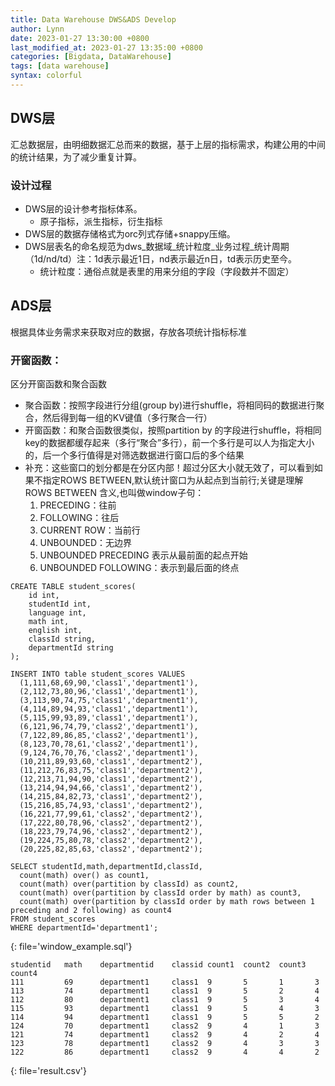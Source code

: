 ```yaml
---
title: Data Warehouse DWS&ADS Develop
author: Lynn
date: 2023-01-27 13:30:00 +0800
last_modified_at: 2023-01-27 13:35:00 +0800
categories: [Bigdata, DataWarehouse]
tags: [data warehouse]
syntax: colorful
---
```

## DWS层
汇总数据层，由明细数据汇总而来的数据，基于上层的指标需求，构建公用的中间的统计结果，为了减少重复计算。

### 设计过程
- DWS层的设计参考指标体系。
  + 原子指标，派生指标，衍生指标
- DWS层的数据存储格式为orc列式存储+snappy压缩。
- DWS层表名的命名规范为dws_数据域_统计粒度_业务过程_统计周期（1d/nd/td）注：1d表示最近1日，nd表示最近n日，td表示历史至今。
  + 统计粒度：通俗点就是表里的用来分组的字段（字段数并不固定）
  
## ADS层
根据具体业务需求来获取对应的数据，存放各项统计指标标准

### 开窗函数：
区分开窗函数和聚合函数 
- 聚合函数：按照字段进行分组(group by)进行shuffle，将相同码的数据进行聚合，然后得到每一组的KV键值（多行聚合一行） 
- 开窗函数：和聚合函数很类似，按照partition by 的字段进行shuffle，将相同key的数据都缓存起来（多行“聚合”多行），前一个多行是可以人为指定大小的，后一个多行值得是对筛选数据进行窗口后的多个结果 
- 补充：这些窗口的划分都是在分区内部！超过分区大小就无效了，可以看到如果不指定ROWS BETWEEN,默认统计窗口为从起点到当前行;关键是理解 ROWS BETWEEN 含义,也叫做window子句：
    1. PRECEDING：往前
    2. FOLLOWING：往后 
    3. CURRENT ROW：当前行 
    4. UNBOUNDED：无边界
    5. UNBOUNDED PRECEDING 表示从最前面的起点开始
    6. UNBOUNDED FOLLOWING：表示到最后面的终点

```hql
CREATE TABLE student_scores(
    id int,
    studentId int,
    language int,
    math int,
    english int,
    classId string,
    departmentId string
);

INSERT INTO table student_scores VALUES
  (1,111,68,69,90,'class1','department1'),
  (2,112,73,80,96,'class1','department1'),
  (3,113,90,74,75,'class1','department1'),
  (4,114,89,94,93,'class1','department1'),
  (5,115,99,93,89,'class1','department1'),
  (6,121,96,74,79,'class2','department1'),
  (7,122,89,86,85,'class2','department1'),
  (8,123,70,78,61,'class2','department1'),
  (9,124,76,70,76,'class2','department1'),
  (10,211,89,93,60,'class1','department2'),
  (11,212,76,83,75,'class1','department2'),
  (12,213,71,94,90,'class1','department2'),
  (13,214,94,94,66,'class1','department2'),
  (14,215,84,82,73,'class1','department2'),
  (15,216,85,74,93,'class1','department2'),
  (16,221,77,99,61,'class2','department2'),
  (17,222,80,78,96,'class2','department2'),
  (18,223,79,74,96,'class2','department2'),
  (19,224,75,80,78,'class2','department2'),
  (20,225,82,85,63,'class2','department2');

SELECT studentId,math,departmentId,classId,
  count(math) over() as count1,
  count(math) over(partition by classId) as count2,
  count(math) over(partition by classId order by math) as count3,
  count(math) over(partition by classId order by math rows between 1 preceding and 2 following) as count4
FROM student_scores 
WHERE departmentId='department1';
```
{: file='window_example.sql'}

```text
studentid   math    departmentid    classid count1  count2  count3  count4
111         69      department1     class1  9       5       1       3
113         74      department1     class1  9       5       2       4
112         80      department1     class1  9       5       3       4
115         93      department1     class1  9       5       4       3
114         94      department1     class1  9       5       5       2
124         70      department1     class2  9       4       1       3
121         74      department1     class2  9       4       2       4
123         78      department1     class2  9       4       3       3
122         86      department1     class2  9       4       4       2
```
{: file='result.csv'}
		
		
		
		
	
	
